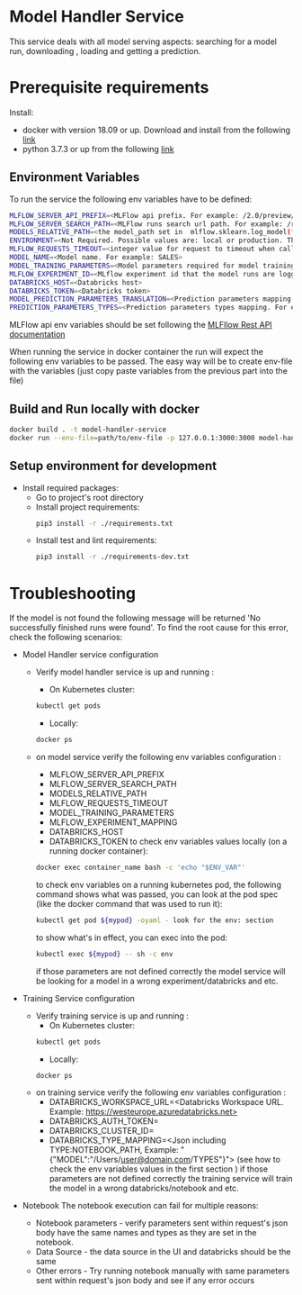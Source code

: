 # Model Handler Service

This service deals with all model serving aspects: searching for a model run, downloading , loading and getting a prediction.

# Prerequisite requirements

Install:

-   docker with version 18.09 or up. Download and install from the following [link](https://docs.docker.com/)
-   python 3.7.3 or up from the following [link](https://www.python.org/downloads/)

## Environment Variables

To run the service the following env variables have to be defined:

```bash
MLFLOW_SERVER_API_PREFIX=<MLFlow api prefix. For example: /2.0/preview/mlflow>
MLFLOW_SERVER_SEARCH_PATH=<MLFlow runs search url path. For example: /runs/search>
MODELS_RELATIVE_PATH=<the model_path set in  mlflow.sklearn.log_model(forecast_model, "model_path")>
ENVIRONMENT=<Not Required. Possible values are: local or production. This variable will affect what port the app will run on, for local=3000/production=80  >
MLFLOW_REQUESTS_TIMEOUT=<integer value for request to timeout when calling mlflow api>
MODEL_NAME=<Model name. For example: SALES>
MODEL_TRAINING_PARAMETERS=<Model parameters required for model training. It should be a string of parameter=type separated by a comma.For example: a string productId=string,competitorId=string,outlier=float,retailer=string>
MLFLOW_EXPERIMENT_ID=<MLflow experiment id that the model runs are logged in>
DATABRICKS_HOST=<Databricks host>
DATABRICKS_TOKEN=<Databricks token>
MODEL_PREDICTION_PARAMETERS_TRANSLATION=<Prediction parameters mapping between as they recieved in json and how they are expected on the model>
PREDICTION_PARAMETERS_TYPES=<Prediction parameters types mapping. For example: "date_param_name=date,string_param_name=string">
```

MLFlow api env variables should be set following the [MLFllow Rest API documentation](https://www.mlflow.org/docs/latest/rest-api.html)

When running the service in docker container the run will expect the following env variables to be passed.
The easy way will be to create env-file with the variables (just copy paste variables from the previous part into the file)

## Build and Run locally with docker

```bash
docker build . -t model-handler-service
docker run --env-file=path/to/env-file -p 127.0.0.1:3000:3000 model-handler-service
```

## Setup environment for development

-   Install required packages:
    -   Go to project's root directory
    -   Install project requirements:
        ```sh
        pip3 install -r ./requirements.txt
        ```
    -   Install test and lint requirements:
        ```sh
        pip3 install -r ./requirements-dev.txt
        ```

# Troubleshooting

If the model is not found the following message will be returned 'No successfully finished runs were found'.
To find the root cause for this error, check the following scenarios:

-   Model Handler service configuration
    -   Verify model handler service is up and running :
        -   On Kubernetes cluster:
        ```bash
        kubectl get pods
        ```
        -   Locally:
        ```bash
        docker ps
        ```
    -   on model service verify the following env variables configuration :

        -   MLFLOW_SERVER_API_PREFIX
        -   MLFLOW_SERVER_SEARCH_PATH
        -   MODELS_RELATIVE_PATH
        -   MLFLOW_REQUESTS_TIMEOUT
        -   MODEL_TRAINING_PARAMETERS
        -   MLFLOW_EXPERIMENT_MAPPING
        -   DATABRICKS_HOST
        -   DATABRICKS_TOKEN
            to check env variables values locally (on a running docker container):

        ```bash
        docker exec container_name bash -c 'echo "$ENV_VAR"'
        ```

        to check env variables on a running kubernetes pod, the following command shows what was passed,
        you can look at the pod spec (like the docker command that was used to run it):

        ```bash
        kubectl get pod ${mypod} -oyaml - look for the env: section
        ```

        to show what's in effect, you can exec into the pod:

        ```bash
        kubectl exec ${mypod} -- sh -c env
        ```

        if those parameters are not defined correctly the model service will be looking for a model in a wrong experiment/databricks and etc.
-   Training Service configuration

    -   Verify training service is up and running :
        -   On Kubernetes cluster:
        ```bash
        kubectl get pods
        ```
        -   Locally:
        ```bash
        docker ps
        ```
    -   on training service verify the following env variables configuration :
        -   DATABRICKS_WORKSPACE_URL=<Databricks Workspace URL. Example: https://westeurope.azuredatabricks.net>
        -   DATABRICKS_AUTH_TOKEN=<Authentication Token for Databricks>
        -   DATABRICKS_CLUSTER_ID=<Databricks cluster ID>
        -   DATABRICKS_TYPE_MAPPING=<Json including TYPE:NOTEBOOK_PATH, Example: "{\"MODEL\":\"/Users/user@domain.com/TYPES\"}">
        (see how to check the env variables values in the first section )
        if those parameters are not defined correctly the training service will train the model in a wrong databricks/notebook and etc.

-   Notebook
    The notebook execution can fail for multiple reasons:
    -   Notebook parameters - verify parameters sent within request's json body have the same names and types as they are set in the notebook.
    -   Data Source - the data source in the UI and databricks should be the same
    -   Other errors - Try running notebook manually with same parameters sent within request's json body and see if any error occurs
